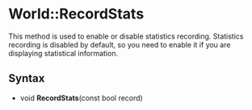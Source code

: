 # World::RecordStats #
This method is used to enable or disable statistics recording. Statistics recording is disabled by default, so you need to enable it if you are displaying statistical information.

## Syntax ##
- void **RecordStats**(const bool record)
